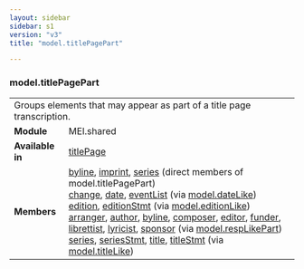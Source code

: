 ```yaml
---
layout: sidebar
sidebar: s1
version: "v3"
title: "model.titlePagePart"

---
```


<div class="classSpec model">
   <h3 id="model.titlePagePart">model.titlePagePart</h3>
   <table class="wovenodd">
      <tr>
         <td colspan="2" class="wovenodd-col2">Groups elements that may appear as part of a title page transcription.</td>
      </tr>
      <tr>
         <td class="wovenodd-col1">
            <strong>Module</strong>
         </td>
         <td class="wovenodd-col2">MEI.shared</td>
      </tr>
      <tr>
         <td class="wovenodd-col1">
            <strong>Available in</strong>
         </td>
         <td class="wovenodd-col2">
            <div class="parent">
               <div>
                  <a class="link_odd_elementSpec" href="/{{ site.baseurl }}/{{ page.version }}/elements/titlePage.html">titlePage</a>
               </div>
            </div>
         </td>
      </tr>
      <tr>
         <td class="wovenodd-col1">
            <strong>Members</strong>
         </td>
         <td class="wovenodd-col2">
            <div class="parent">
               <div>
                  <a class="link_odd_elementSpec" href="/{{ site.baseurl }}/{{ page.version }}/elements/byline.html">byline</a>, 
                  <a class="link_odd_elementSpec" href="/{{ site.baseurl }}/{{ page.version }}/elements/imprint.html">imprint</a>, 
                  <a class="link_odd_elementSpec" href="/{{ site.baseurl }}/{{ page.version }}/elements/series.html">series</a> (direct members of model.titlePagePart)
               </div>
               <div>
                  <a class="link_odd_elementSpec" href="/{{ site.baseurl }}/{{ page.version }}/model-classes/change.html">change</a>, 
                  <a class="link_odd_elementSpec" href="/{{ site.baseurl }}/{{ page.version }}/model-classes/date.html">date</a>, 
                  <a class="link_odd_elementSpec" href="/{{ site.baseurl }}/{{ page.version }}/model-classes/eventList.html">eventList</a>
                  <span> (via 
                     <a class="link_odd_classSpec" href="/{{ site.baseurl }}/{{ page.version }}/model-classes/model.dateLike.html">model.dateLike</a>)
                  </span>
               </div>
               <div>
                  <a class="link_odd_elementSpec" href="/{{ site.baseurl }}/{{ page.version }}/model-classes/edition.html">edition</a>, 
                  <a class="link_odd_elementSpec" href="/{{ site.baseurl }}/{{ page.version }}/model-classes/editionStmt.html">editionStmt</a>
                  <span> (via 
                     <a class="link_odd_classSpec" href="/{{ site.baseurl }}/{{ page.version }}/model-classes/model.editionLike.html">model.editionLike</a>)
                  </span>
               </div>
               <div>
                  <a class="link_odd_elementSpec" href="/{{ site.baseurl }}/{{ page.version }}/model-classes/arranger.html">arranger</a>, 
                  <a class="link_odd_elementSpec" href="/{{ site.baseurl }}/{{ page.version }}/model-classes/author.html">author</a>, 
                  <a class="link_odd_elementSpec" href="/{{ site.baseurl }}/{{ page.version }}/model-classes/byline.html">byline</a>, 
                  <a class="link_odd_elementSpec" href="/{{ site.baseurl }}/{{ page.version }}/model-classes/composer.html">composer</a>, 
                  <a class="link_odd_elementSpec" href="/{{ site.baseurl }}/{{ page.version }}/model-classes/editor.html">editor</a>, 
                  <a class="link_odd_elementSpec" href="/{{ site.baseurl }}/{{ page.version }}/model-classes/funder.html">funder</a>, 
                  <a class="link_odd_elementSpec" href="/{{ site.baseurl }}/{{ page.version }}/model-classes/librettist.html">librettist</a>, 
                  <a class="link_odd_elementSpec" href="/{{ site.baseurl }}/{{ page.version }}/model-classes/lyricist.html">lyricist</a>, 
                  <a class="link_odd_elementSpec" href="/{{ site.baseurl }}/{{ page.version }}/model-classes/sponsor.html">sponsor</a>
                  <span> (via 
                     <a class="link_odd_classSpec" href="/{{ site.baseurl }}/{{ page.version }}/model-classes/model.respLikePart.html">model.respLikePart</a>)
                  </span>
               </div>
               <div>
                  <a class="link_odd_elementSpec" href="/{{ site.baseurl }}/{{ page.version }}/model-classes/series.html">series</a>, 
                  <a class="link_odd_elementSpec" href="/{{ site.baseurl }}/{{ page.version }}/model-classes/seriesStmt.html">seriesStmt</a>, 
                  <a class="link_odd_elementSpec" href="/{{ site.baseurl }}/{{ page.version }}/model-classes/title.html">title</a>, 
                  <a class="link_odd_elementSpec" href="/{{ site.baseurl }}/{{ page.version }}/model-classes/titleStmt.html">titleStmt</a>
                  <span> (via 
                     <a class="link_odd_classSpec" href="/{{ site.baseurl }}/{{ page.version }}/model-classes/model.titleLike.html">model.titleLike</a>)
                  </span>
               </div>
            </div>
         </td>
      </tr>
   </table>
</div>